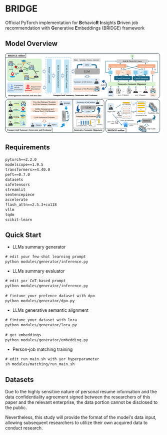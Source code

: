 # BRIDGE

Official PyTorch implementation for **B**ehavio**R** **I**nsights **D**riven job recommendation with **G**enerative **E**mbeddings (BRIDGE) framework

## Model Overview

![fig1](fig1.svg)



## Requirements

```
pytorch==2.2.0
modelscope==1.9.5
transformers>=4.40.0
peft==0.7.0
datasets
safetensors
streamlit
sentencepiece
accelerate
flash_attn==2.5.3+cu118
vllm
tqdm
scikit-learn
```



## Quick Start

- LLMs summary generator

```shell
# edit your few-shot learning prompt
python modules/generator/inference.py
```

- LLMs summary evaluator

```shell
# edit yor CoT-based prompt
python modules/generator/inference.py

# fintune your prefence dataset with dpo
python modules/generator/dpo.py
```

- LLMs generative semantic alignment

```shell
# fintune your dataset with lora
python modules/generator/lora.py

# get embeddings
python modules/generator/embedding.py
```

- Person-job matching training

```shell
# edit run_main.sh with yor hyperparameter
sh modules/matching/run_main.sh
```

## Datasets

Due to the highly sensitive nature of personal resume information and the data confidentiality agreement signed between the researchers of this paper and the relevant enterprise, the data portion cannot be disclosed to the public. 

Nevertheless, this study will provide the format of the model's data input, allowing subsequent researchers to utilize their own acquired data to conduct research.